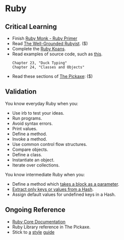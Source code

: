 Ruby
====

Critical Learning
-----------------

* Finish [Ruby Monk - Ruby Primer](http://rubymonk.com/)
* Read [The Well-Grounded Rubyist](http://manning.com/black2/). ($)
* Complete the [Ruby Koans](http://rubykoans.com).
* Read examples of source code, such as [this](https://github.com/jferris/effigy/tree/master/lib).
  ```shell
  Chapter 23, "Duck Typing"
  Chapter 24, "Classes and Objects"
  ```
* Read these sections of
 [The Pickaxe](http://amzn.to/pickaxe-19): ($)

Validation
----------

You know everyday Ruby when you:

* Use irb to test your ideas.
* Run programs.
* Avoid syntax errors.
* Print values.
* Define a method.
* Invoke a method.
* Use common control flow structures.
* Compare objects.
* Define a class.
* Instantiate an object.
* Iterate over collections.

You know intermediate Ruby when you:

* Define a method which [takes a block as a parameter](http://blog.codahale.com/2005/11/24/a-ruby-howto-writing-a-method-that-uses-code-blocks/).
* [Extract only keys or values from a Hash](http://www.jasimabasheer.com/posts/meta_introduction_to_ruby.html).
* Assign default values for undefined keys in a Hash.

Ongoing Reference
-----------------

* [Ruby Core Documentation](http://ruby-doc.org/core-1.9.3)
* Ruby Library reference in The Pickaxe.
* Stick to [a](https://github.com/styleguide/ruby) [style](https://github.com/bbatsov/ruby-style-guide) [guide](http://build.thoughtbot.com/style-guide)
